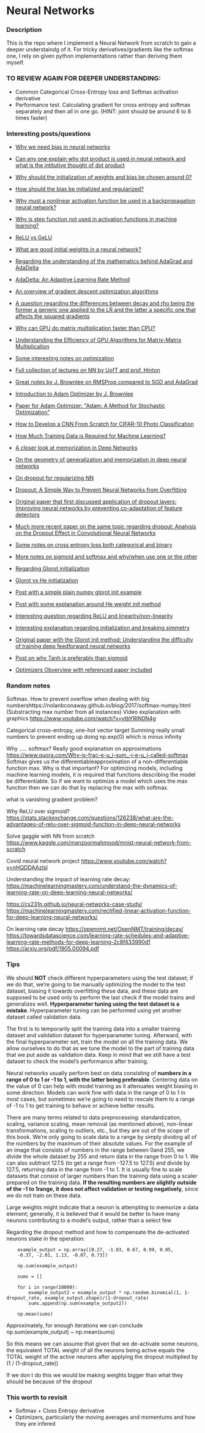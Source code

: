 # Neural Networks

### Description

This is the repo where I implement a Neural Network from scratch to gain a deeper understaindg of it.
For tricky derivatives/gradients like the softmax one, I rely on given python implementations rather than deriving them myself.

### TO REVIEW AGAIN FOR DEEPER UNDERSTANDING:

- Common Categorical Cross-Entropy loss and Softmax activation derivative
- Performance test. Calculating gradient for cross entropy and softmax separately and then all in one go. (HINT: joint should be around 6 to 8 times faster)

### Interesting posts/questions

- [Why we need bias in neural networks](https://towardsdatascience.com/why-we-need-bias-in-neural-networks-db8f7e07cb98)

- [Can any one explain why dot product is used in neural network and what is the intitutive thought of dot product](https://stats.stackexchange.com/questions/291680/can-any-one-explain-why-dot-product-is-used-in-neural-network-and-what-is-the-in)

- [Why should the initialization of weights and bias be chosen around 0?](https://datascience.stackexchange.com/questions/22093/why-should-the-initialization-of-weights-and-bias-be-chosen-around-0)

- [How should the bias be initialized and regularized?](https://datascience.stackexchange.com/questions/17987/how-should-the-bias-be-initialized-and-regularized)

- [Why must a nonlinear activation function be used in a backpropagation neural network?](https://stackoverflow.com/questions/9782071/why-must-a-nonlinear-activation-function-be-used-in-a-backpropagation-neural-net)

- [Why is step function not used in activation functions in machine learning?](https://stats.stackexchange.com/questions/271701/why-is-step-function-not-used-in-activation-functions-in-machine-learning)

- [ReLU vs GeLU](https://www.reddit.com/r/MachineLearning/comments/eh80jp/d_gelu_better_than_relu/)

- [What are good initial weights in a neural network?](https://stats.stackexchange.com/questions/47590/what-are-good-initial-weights-in-a-neural-network)

- [Regarding the understanding of the mathematics behind AdaGrad and AdaDelta](https://datascience.stackexchange.com/questions/27676/understanding-the-mathematics-of-adagrad-and-adadelta)

- [AdaDelta: An Adaptive Learning Rate Method](https://arxiv.org/abs/1212.5701)

- [An overview of gradient descent optimization algorithms](https://ruder.io/optimizing-gradient-descent/)

- [A question regarding the differences between decay and rho being the former a generic one applied to the LR and the latter a specific one that affects the squared gradients](https://stats.stackexchange.com/questions/351409/difference-between-rho-and-decay-arguments-in-keras-rmsprop)

- [Why can GPU do matrix multiplication faster than CPU?](https://stackoverflow.com/questions/51344018/why-can-gpu-do-matrix-multiplication-faster-than-cpu)

- [Understanding the Efficiency of GPU Algorithms for Matrix-Matrix Multiplication](https://graphics.stanford.edu/papers/gpumatrixmult/gpumatrixmult.pdf)

- [Some interesting notes on optimization](http://www.cs.toronto.edu/~hinton/coursera/lecture6/lec6.pdf)

- [Full collection of lectures on NN by UofT and prof. Hinton](https://www.cs.toronto.edu/~hinton/coursera_lectures.html)

- [Great notes by J. Brownlee on RMSProp compared to SGD and AdaGrad](https://machinelearningmastery.com/gradient-descent-with-rmsprop-from-scratch/)

- [Introduction to Adam Optimizer by J. Brownlee](https://machinelearningmastery.com/adam-optimization-algorithm-for-deep-learning/#:~:text=Adam%20is%20a%20replacement%20optimization,sparse%20gradients%20on%20noisy%20problems.)

- [Paper for Adam Optimizer: "Adam: A Method for Stochastic Optimization"](https://arxiv.org/abs/1412.6980)

- [How to Develop a CNN From Scratch for CIFAR-10 Photo Classification](https://machinelearningmastery.com/how-to-develop-a-cnn-from-scratch-for-cifar-10-photo-classification/)

- [How Much Training Data is Required for Machine Learning?](https://machinelearningmastery.com/much-training-data-required-machine-learning/)

- [A closer look at memorization in Deep Networks](https://arxiv.org/pdf/1706.05394.pdf)

- [On the geometry of generalization and memorization in deep neural networks](https://openreview.net/pdf?id=V8jrrnwGbuc)

- [On dropout for regularizing NN](https://machinelearningmastery.com/dropout-for-regularizing-deep-neural-networks/)

- [Dropout: A Simple Way to Prevent Neural Networks from Overfitting](https://www.cs.toronto.edu/~hinton/absps/JMLRdropout.pdf)

- [Original paper that first discussed application of dropout layers: Improving neural networks by preventing co-adaptation of feature detectors](https://arxiv.org/pdf/1207.0580.pdf)

- [Much more recent paper on the same topic regarding dropout: Analysis on the Dropout Effect in Convolutional Neural Networks](http://mipal.snu.ac.kr/images/1/16/Dropout_ACCV2016.pdf)

- [Some notes on cross entropy loss both categorical and binary](https://gombru.github.io/2018/05/23/cross_entropy_loss/)

- [More notes on sigmoid and softmax and why/when use one or the other](https://stats.stackexchange.com/questions/233658/softmax-vs-sigmoid-function-in-logistic-classifier/#answer-410112)

- [Regarding Glorot initialization](https://visualstudiomagazine.com/articles/2019/09/05/neural-network-glorot.aspx)

- [Glorot vs He initialization](https://datascience.stackexchange.com/questions/13061/when-to-use-he-or-glorot-normal-initialization-over-uniform-init-and-what-are)

- [Post with a simple plain numpy glorot init example](https://stackoverflow.com/questions/62249084/what-is-the-numpy-equivalent-of-tensorflow-xavier-initializer-for-cnn)

- [Post with some explanation around He weight init method](https://pylessons.com/Deep-neural-networks-part6/)

- [Interesting question regarding ReLU and linearity/non-linearity](https://datascience.stackexchange.com/questions/26475/why-is-relu-used-as-an-activation-function)

- [Interesting explanation regarding initialization and breaking simmetry](https://stats.stackexchange.com/questions/45087/why-doesnt-backpropagation-work-when-you-initialize-the-weights-the-same-value)

- [Original paper with the Glorot init method: Understanding the difficulty of training deep feedforward neural networks](http://proceedings.mlr.press/v9/glorot10a/glorot10a.pdf)

- [Post on why Tanh is preferably than sigmoid](https://stats.stackexchange.com/questions/330559/why-is-tanh-almost-always-better-than-sigmoid-as-an-activation-function)

- [Optimizers Obverview with referenced paper included](https://ruder.io/optimizing-gradient-descent/index.html#stochasticgradientdescent)

### Random notes

Softmax. How to prevent overflow when dealing with big numbershttps://nolanbconaway.github.io/blog/2017/softmax-numpy.html
(Substracting max number from all instances)
Video explanation with graphics
https://www.youtube.com/watch?v=ytbYRIN0N4g

Categorical cross-entropy, one-hot vector target
Summing really small numbers to prevent ending up doing np.exp(0) which is minus infinity

Why ….. softmax? Really good explanation on approximations
https://www.quora.com/Why-is-frac-e-u_i-sum_-j-e-u_j-called-softmax
Softmax gives us the differentiableapproximation of a non-differentiable
function max. Why is that important? For optimizing models, including machine learning models, it is required that functions describing the model be differentiable. So if we want to optimize a model which uses the max function then we can do that by replacing the max with softmax.

what is vanishing gradient problem?

Why ReLU over sigmoid?
https://stats.stackexchange.com/questions/126238/what-are-the-advantages-of-relu-over-sigmoid-function-in-deep-neural-networks

Solve gaggle with NN from scratch
https://www.kaggle.com/manzoormahmood/mnist-neural-network-from-scratch

Covid neural network project
https://www.youtube.com/watch?v=nHQDDAAzIsI

Understanding the impact of learning rate decay:
https://machinelearningmastery.com/understand-the-dynamics-of-learning-rate-on-deep-learning-neural-networks/

https://cs231n.github.io/neural-networks-case-study/
https://machinelearningmastery.com/rectified-linear-activation-function-for-deep-learning-neural-networks/

On learning rate decay
https://opennmt.net/OpenNMT/training/decay/
https://towardsdatascience.com/learning-rate-schedules-and-adaptive-learning-rate-methods-for-deep-learning-2c8f433990d1
https://arxiv.org/pdf/1905.00094.pdf

### Tips

We ​should **NOT**​ check different hyperparameters using the test dataset; if we do that, we’re going to be manually optimizing the model to the test dataset, biasing it towards overfitting these data, and these data are supposed to be used only to perform the last check if the model trains and generalizes well. **Hyperparameter tuning using the test dataset is a mistake**. Hyperparameter tuning can be performed using yet another dataset called ​validation data.

The first is to temporarily split the training data into a smaller training dataset and validation dataset for hyperparameter tuning. Afterward, with the final hyperparameter set, train the model on all the training data. We allow ourselves to do that as we tune the model to the part of training data that we put aside as validation data. Keep in mind that we still have a test dataset to check the model’s performance after training.

Neural networks usually perform best on data consisting of **numbers in a range of 0 to 1 or -1 to 1, with the latter being preferable**. Centering data on the value of 0 can help with model training as it attenuates weight biasing in some direction. Models can work fine with data in the range of 0 to 1 in most cases, but sometimes we’re going to need to rescale them to a range of -1 to 1 to get training to behave or achieve better results.

There are many terms related to data ​preprocessing​: standardization, scaling, variance scaling, mean removal (as mentioned above), non-linear transformations, scaling to outliers, etc., but they are out of the scope of this book. We’re only going to scale data to a range by simply dividing all of the numbers by the maximum of their absolute values. For the example of an image that consists of numbers in the range between ​0​ and ​255​, we divide the whole dataset by ​255​ and return data in the range from ​0​ to ​1.​ We can also subtract ​127.5​ (to get a range from ​-127.5​ to 127.5)​ and divide by 127.5, returning data in the range from -1 to 1.
It is usually fine to scale datasets that consist of larger numbers than the training data using a scaler prepared on the training data. **If the resulting numbers are slightly outside of the ​-1​ to ​1​ range, it does not affect validation or testing negatively**, since we do not train on these data.

Large weights might indicate that a neuron is attempting to memorize a data element; generally, it is believed that it would be better to have many neurons contributing to a model’s output, rather than a select few

Regarding the dropout method and how to compensate the de-activated neurons stake in the operation:

```
    example_output = np.array([0.27, -1.03, 0.67, 0.99, 0.05,
    -0.37, -2.01, 1.13, -0.07, 0.73])

    np.sum(example_output)

    sums = []

    for i in range(10000):
        example_output2 = example_output * np.random.binomial(1, 1-dropout_rate, example_output.shape)/(1-dropout_rate)
        sums.append(np.sum(example_output2))

    np.mean(sums)

```

Approximately, for enough iterations we can conclude np.sum(example_output) ~ np.mean(sums)

So this means we can assume that given that we de-activate some neurons, the equivalent TOTAL weight of all the neurons
being active equals the TOTAL weight of the active neurons after applying the dropout multiplied by
(1 / (1-dropout_rate))

If we don t do this we would be making weights bigger than what they should be because of the dropout

### This worth to revisit

- Softmax + Closs Entropy derivative
- Optimizers, particularly the moving averages and momentums and how they are infered
